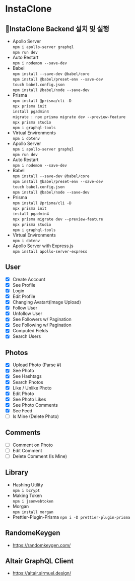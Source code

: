 # InstaClone

## 🚀InstaClone Backend 설치 및 실행

- Apollo Server  
  `npm i apollo-server graphql`  
  `npm run dev`
- Auto Restart  
  `npm i nodemon --save-dev`
- Babel  
  `npm install --save-dev @babel/core`  
  `npm install @babel/preset-env --save-dev`  
  `touch babel.config.json`  
  `npm install @babel/node --save-dev`
- Prisma  
  `npm install @prisma/cli -D`  
  `npx prisma init`  
  `install pgadmin4`  
  `migrate : npx prisma migrate dev --preview-feature`  
  `npx prisma studio`  
  `npm i graphql-tools`
- Virtual Environments  
   `npm i dotenv`
- Apollo Server  
  `npm i apollo-server graphql`  
  `npm run dev`
- Auto Restart  
  `npm i nodemon --save-dev`
- Babel  
  `npm install --save-dev @babel/core`  
  `npm install @babel/preset-env --save-dev`  
  `touch babel.config.json`  
  `npm install @babel/node --save-dev`
- Prisma  
  `npm install @prisma/cli -D`  
  `npx prisma init`  
  `install pgadmin4`  
  `npx prisma migrate dev --preview-feature`  
  `npx prisma studio`  
  `npm i graphql-tools`
- Virtual Environments  
  `npm i dotenv`
- Apollo Server with Express.js  
  `npm install apollo-server-express`

## User

- [x] Create Account
- [x] See Profile
- [x] Login
- [x] Edit Profile
- [x] Changing Avatart(Image Upload)
- [x] Follow User
- [x] Unfollow User
- [x] See Followers w/ Pagination
- [x] See Following w/ Pagination
- [x] Computed Fields
- [x] Search Users

## Photos

- [x] Upload Photo (Parse #)
- [x] See Photo
- [x] See Hashtags
- [x] Search Photos
- [x] Like / Unlike Photo
- [x] Edit Photo
- [x] See Photo Likes
- [x] See Photo Comments
- [x] See Feed
- [ ] Is Mine (Delete Photo)

## Comments

- [ ] Comment on Photo
- [ ] Edit Comment
- [ ] Delete Comment (Is Mine)

## Library

- Hashing Utility  
  `npm i bcrypt`
- Making Token  
  `npm i jsonwebtoken`
- Morgan  
  `npm install morgan`
- Prettier-Plugin-Prisma
  `npm i -D prettier-plugin-prisma`

## RandomeKeygen

- https://randomkeygen.com/

## Altair GraphQL Client

- https://altair.sirmuel.design/
